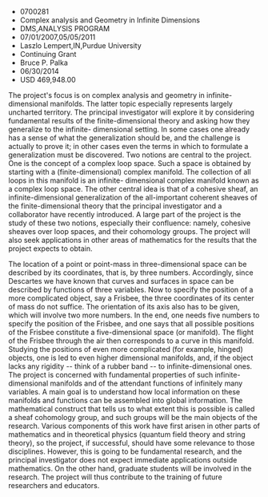 
* 0700281
* Complex analysis and Geometry in Infinite Dimensions
* DMS,ANALYSIS PROGRAM
* 07/01/2007,05/05/2011
* Laszlo Lempert,IN,Purdue University
* Continuing Grant
* Bruce P. Palka
* 06/30/2014
* USD 469,948.00

The project's focus is on complex analysis and geometry in infinite-dimensional
manifolds. The latter topic especially represents largely uncharted territory.
The principal investigator will explore it by considering fundamental results of
the finite-dimensional theory and asking how they generalize to the infinite-
dimensional setting. In some cases one already has a sense of what the
generalization should be, and the challenge is actually to prove it; in other
cases even the terms in which to formulate a generalization must be discovered.
Two notions are central to the project. One is the concept of a complex loop
space. Such a space is obtained by starting with a (finite-dimensional) complex
manifold. The collection of all loops in this manifold is an infinite-
dimensional complex manifold known as a complex loop space. The other central
idea is that of a cohesive sheaf, an infinite-dimensional generalization of the
all-important coherent sheaves of the finite-dimensional theory that the
principal investigator and a collaborator have recently introduced. A large part
of the project is the study of these two notions, especially their confluence:
namely, cohesive sheaves over loop spaces, and their cohomology groups. The
project will also seek applications in other areas of mathematics for the
results that the project expects to obtain.

The location of a point or point-mass in three-dimensional space can be
described by its coordinates, that is, by three numbers. Accordingly, since
Descartes we have known that curves and surfaces in space can be described by
functions of three variables. Now to specify the position of a more complicated
object, say a Frisbee, the three coordinates of its center of mass do not
suffice. The orientation of its axis also has to be given, which will involve
two more numbers. In the end, one needs five numbers to specify the position of
the Frisbee, and one says that all possible positions of the Frisbee constitute
a five-dimensional space (or manifold). The flight of the Frisbee through the
air then corresponds to a curve in this manifold. Studying the positions of even
more complicated (for example, hinged) objects, one is led to even higher
dimensional manifolds, and, if the object lacks any rigidity -- think of a
rubber band -- to infinite-dimensional ones. The project is concerned with
fundamental properties of such infinite-dimensional manifolds and of the
attendant functions of infinitely many variables. A main goal is to understand
how local information on these manifolds and functions can be assembled into
global information. The mathematical construct that tells us to what extent this
is possible is called a sheaf cohomology group, and such groups will be the main
objects of the research. Various components of this work have first arisen in
other parts of mathematics and in theoretical physics (quantum field theory and
string theory), so the project, if successful, should have some relevance to
those disciplines. However, this is going to be fundamental research, and the
principal investigator does not expect immediate applications outside
mathematics. On the other hand, graduate students will be involved in the
research. The project will thus contribute to the training of future researchers
and educators.

